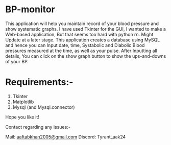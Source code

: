 # BP-monitor
This application will help you maintain record of your blood pressure and show systematic graphs. I have used Tkinter for the GUI, I wanted to make a Web-based application, But that seems too hard with python rn. Might Update at a later stage. This application creates a database using MySQL and hence you can Input date, time, Systabolic and Diabolic Blood pressures measured at the time, as well as your pulse. After Inputting all details, You can click on the show graph button to show the ups-and-downs of your BP.

# Requirements:-
1) Tkinter
2) Matplotlib
3) Mysql (and Mysql.connector)

Hope you like it!

Contact regarding any issues:-

Mail: aaftabkhan2005@gmail.com
Discord: Tyrant_aak24
